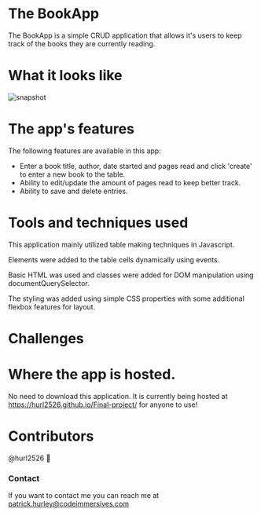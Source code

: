 # The BookApp

The BookApp is a simple CRUD application that allows it's users to keep track of the books they are currently reading. 

# What it looks like 
![snapshot](./bookApp.png) 

# The app's features

The following features are available in this app:

* Enter a book title, author, date started and pages read and click 'create' to enter a new book to the table.
* Ability to edit/update the amount of pages read to keep better track. 
* Ability to save and delete entries.

# Tools and techniques used 

This application mainly utilized table making techniques in Javascript.  

Elements were added to the table cells dynamically using events.

Basic HTML was used and classes were added for DOM manipulation using documentQuerySelector.    

The styling was added using simple CSS properties with some additional flexbox features for layout.    

# Challenges  


# Where the app is hosted.  
No need to download this application. It is currently being hosted at https://hurl2526.github.io/Final-project/ for anyone to use!

# Contributors

@hurl2526 📖


### Contact
If you want to contact me you can reach me at patrick.hurley@codeimmersives.com

